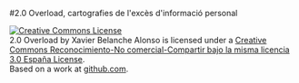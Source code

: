 #2.0 Overload, cartografies de l'excès d'informació personal

<a rel="license" href="http://creativecommons.org/licenses/by-nc-sa/3.0/es/"><img alt="Creative Commons License" style="border-width:0" src="http://i.creativecommons.org/l/by-nc-sa/3.0/es/88x31.png" /></a><br /><span xmlns:dc="http://purl.org/dc/elements/1.1/" href="http://purl.org/dc/dcmitype/Text" property="dc:title" rel="dc:type">2.0 Overload</span> by <span xmlns:cc="http://creativecommons.org/ns#" property="cc:attributionName">Xavier Belanche Alonso</span> is licensed under a <a rel="license" href="http://creativecommons.org/licenses/by-nc-sa/3.0/es/">Creative Commons Reconocimiento-No comercial-Compartir bajo la misma licencia 3.0 Espa&#241;a License</a>.<br />Based on a work at <a xmlns:dc="http://purl.org/dc/elements/1.1/" href="http://github.com/xbelanch/2.0-overload/tree/master" rel="dc:source">github.com</a>.
